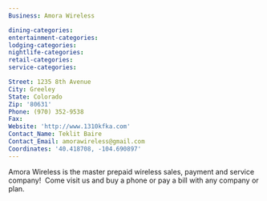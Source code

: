 ```yaml
---
Business: Amora Wireless

dining-categories:
entertainment-categories:
lodging-categories:
nightlife-categories:
retail-categories:
service-categories:

Street: 1235 8th Avenue
City: Greeley
State: Colorado
Zip: '80631'
Phone: (970) 352-9538
Fax:
Website: 'http://www.1310kfka.com'
Contact_Name: Teklit Baire
Contact_Email: amorawireless@gmail.com
Coordinates: '40.418708, -104.690897'
---
```



Amora Wireless is the master prepaid wireless sales, payment and service company! &nbsp;Come visit us and buy a phone or pay a bill with any company or plan.